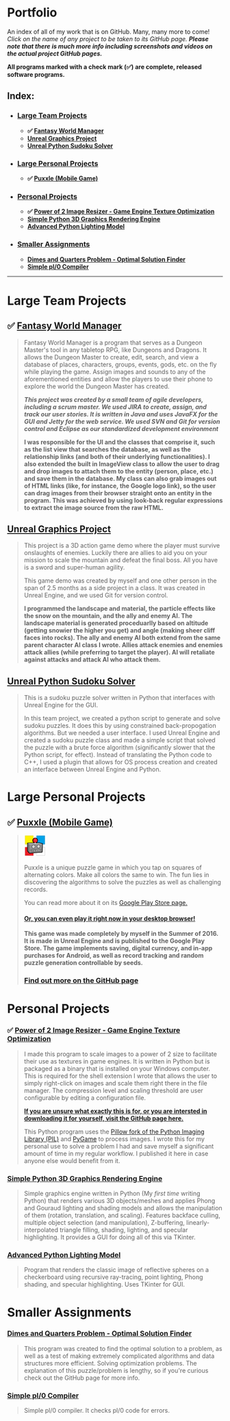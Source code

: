 # Portfolio

An index of all of my work that is on GitHub. Many, many more to come! *Click on the name of any project to be taken to its GitHub page. **Please note that there is much more info including screenshots and videos on the actual project GitHub pages.***

**All programs marked with a check mark (:white_check_mark:) are complete, released software programs.**

## Index:
 * ### **[Large Team Projects](#large-team-projects)**
   * **:white_check_mark: [Fantasy World Manager](#white_check_mark-fantasy-world-manager)**
   * **[Unreal Graphics Project](#unreal-graphics-project)**
   * **[Unreal Python Sudoku Solver](#unreal-python-sudoku-solver)**
 * ### **[Large Personal Projects](#large-personal-projects)**
   * **:white_check_mark: [Puxxle (Mobile Game)](#white_check_mark-puxxle-mobile-game)**
 * ### **[Personal Projects](#personal-projects)**
   * **:white_check_mark: [Power of 2 Image Resizer - Game Engine Texture Optimization](#white_check_mark-power-of-2-image-resizer---game-engine-texture-optimization)**
   * **[Simple Python 3D Graphics Rendering Engine](#simple-python-3d-graphics-rendering-engine)**
   * **[Advanced Python Lighting Model](#advanced-python-lighting-model)**
 * ### **[Smaller Assignments](#smaller-assignments)**
   * **[Dimes and Quarters Problem - Optimal Solution Finder](#dimes-and-quarters-problem---optimal-solution-finder)**
   * **[Simple pl/0 Compiler](#simple-pl0-compiler)**

---


# Large Team Projects

## :white_check_mark: [Fantasy World Manager](https://github.com/ForJ-Latech/fwm)
> 
> Fantasy World Manager is a program that serves as a Dungeon Master's tool in any tabletop RPG, like Dungeons and Dragons. It allows the Dungeon Master to create, edit, search, and view a database of places, characters, groups, events, gods, etc. on the fly while playing the game. Assign images and sounds to any of the aforementioned entities and allow the players to use their phone to explore the world the Dungeon Master has created.
>
> ***This project was created by a small team of agile developers, including a scrum master. We used JIRA to create, assign, and track our user stories. It is written in Java and uses JavaFX for the GUI and Jetty for the web service. We used SVN and Git for version control and Eclipse as our standardized development environment***
> 
> **I was responsible for the UI and the classes that comprise it, such as the list view that searches the database, as well as the relationship links (and both of their underlying functionalities). I also extended the built in ImageView class to allow the user to drag and drop images to attach them to the entity (person, place, etc.) and save them in the database. My class can also grab images out of HTML links (like, for instance, the Google logo link), so the user can drag images from their browser straight onto an entity in the program. This was achieved by using look-back regular expressions to extract the image source from the raw HTML.**
>

## [Unreal Graphics Project](https://github.com/RyanAWalters/UnrealGraphicsProject)
>
> This project is a 3D action game demo where the player must survive onslaughts of enemies. Luckily there are allies to aid you on your mission to scale the mountain and defeat the final boss. All you have is a sword and super-human agility.
> 
> This game demo was created by myself and one other person in the span of 2.5 months as a side project in a class. It was created in Unreal Engine, and we used Git for version control.
>
> **I programmed the landscape and material, the particle effects like the snow on the mountain, and the ally and enemy AI. The landscape material is generated proceduarlly based on altitude (getting snowier the higher you get) and angle (making sheer cliff faces into rocks). The ally and enemy AI both extend from the same parent character AI class I wrote. Allies attack enemies and enemies attack allies (while preferring to target the player). AI will retaliate against attacks and attack AI who attack them.** 
>

## [Unreal Python Sudoku Solver](https://github.com/RyanAWalters/UnrealPythonSudokuSolver)
>
> This is a sudoku puzzle solver written in Python that interfaces with Unreal Engine for the GUI.
>
> In this team project, we created a python script to generate and solve sudoku puzzles. It does this by using constrained back-propogation algorithms. But we needed a user interface. I used Unreal Engine and created a sudoku puzzle class and made a simple script that solved the puzzle with a brute force algorithm (significantly slower that the Python script, for effect). Instead of translating the Python code to C++, I used a plugin that allows for OS process creation and created an interface between Unreal Engine and Python.
>

# Large Personal Projects

## :white_check_mark: [Puxxle (Mobile Game)](https://github.com/RyanAWalters/Puxxle)
>
> <p align="left"><img src="https://github.com/RyanAWalters/Puxxle/raw/master/img/icon.webp" width=50></p> 
>
> Puxxle is a unique puzzle game in which you tap on squares of alternating colors. Make all colors the same to win. The fun lies in discovering the algorithms to solve the puzzles as well as challenging records.  
>
> You can read more about it on its [Google Play Store page.](https://play.google.com/store/apps/details?id=com.illiquid.puzzle)
>
> #### [Or, you can even play it right now in your desktop browser!](https://ryanawalters.github.io/Puxxle/)
>
>
> **This game was made completely by myself in the Summer of 2016. It is made in Unreal Engine and is published to the Google Play Store. The game implements saving, digital currency, and in-app purchases for Android, as well as record tracking and random puzzle generation controllable by seeds.**
>
> ### [Find out more on the GitHub page](https://github.com/RyanAWalters/Puxxle)

# Personal Projects

### :white_check_mark: [Power of 2 Image Resizer - Game Engine Texture Optimization](https://github.com/RyanAWalters/PowerOf2ImageResizer)
>
> I made this program to scale images to a power of 2 size to facilitate their use as textures in game engines. It is written in Python but is packaged as a binary that is installed on your Windows computer. This is required for the shell extension I wrote that allows the user to simply right-click on images and scale them right there in the file manager. The compression level and scaling threshold are user configurable by editing a configuration file.
>
> **[If you are unsure what exactly this is for, or you are intersted in downloading it for yourself, visit the GitHub page here.](https://github.com/RyanAWalters/PowerOf2ImageResizer)**
>
> This Python program uses the [Pillow fork of the Python Imaging Library (PIL)](https://github.com/python-pillow/Pillow) and [PyGame](https://github.com/pygame/pygame) to process images. I wrote this for my personal use to solve a problem I had and save myself a significant amount of time in my regular workflow. I published it here in case anyone else would benefit from it.
>

### [Simple Python 3D Graphics Rendering Engine](https://github.com/RyanAWalters/SimplePython3DGraphicsEngine)
>
> Simple graphics engine written in Python (My *first time* writing Python) that renders various 3D objects/meshes and applies Phong and Gouraud lighting and shading models and allows the manipulation of them (rotation, translation, and scaling). Features backface culling, multiple object selection (and manipulation), Z-buffering, linearly-interpolated triangle filling, shading, lighting, and specular highlighting. It provides a GUI for doing all of this via TKinter.
>

### [Advanced Python Lighting Model](https://github.com/RyanAWalters/PythonAdvancedLightingModeling)
>
> Program that renders the classic image of reflective spheres on a checkerboard using recursive ray-tracing, point lighting, Phong shading, and specular highlighting. Uses TKinter for GUI.
>

# Smaller Assignments

### [Dimes and Quarters Problem - Optimal Solution Finder](https://github.com/RyanAWalters/DimesAndQuartersOptimizer)
>
> This program was created to find the optimal solution to a problem, as well as a test of making extremely complicated algorithms and data structures more efficient. Solving optimization problems. The explanation of this puzzle/problem is lengthy, so if you're curious check out the GitHub page for more info.
>

### [Simple pl/0 Compiler](https://github.com/RyanAWalters/pl0-compiler)
>
> Simple pl/0 compiler. It checks pl/0 code for errors.
>
>
